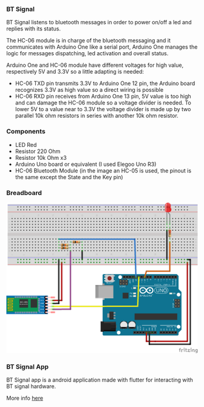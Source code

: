 ### BT Signal
BT Signal listens to bluetooth messages in order to power on/off a led and replies with its status.

The HC-06 module is in charge of the bluetooth messaging and it communicates with Arduino One like a serial port, Arduino One manages the logic for messages dispatching, led activation and overall status.

Arduino One and HC-06 module have different voltages for high value, respectively 5V and 3.3V so a little adapting is needed:
- HC-06 TXD pin transmits 3.3V to Arduino One 12 pin, the Arduino board recognizes 3.3V as high value so a direct wiring is possible
- HC-06 RXD pin receives from Arduino One 13 pin, 5V value is too high and can damage the HC-06 module so a voltage divider is needed. To lower 5V to a value near to 3.3V the voltage divider is made up by two parallel 10k ohm resistors in series with another 10k ohm resistor. 

### Components
- LED Red
- Resistor 220 Ohm
- Resistor 10k Ohm x3
- Arduino Uno board or equivalent (I used Elegoo Uno R3)
- HC-06 Bluetooth Module (in the image an HC-05 is used, the pinout is the same except the State and the Key pin) 

### Breadboard
![Image](./images/btSignal.png)

### BT Signal App
BT Signal app is a android application made with flutter for interacting with BT signal hardware.

More info [here](./bt_signal_app/README.md)
